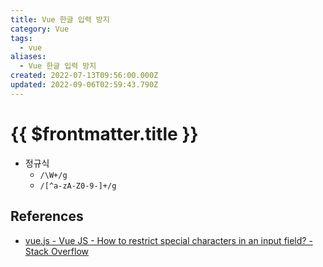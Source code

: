 ```yaml
---
title: Vue 한글 입력 방지
category: Vue
tags:
  - vue
aliases:
  - Vue 한글 입력 방지
created: 2022-07-13T09:56:00.000Z
updated: 2022-09-06T02:59:43.790Z
---
```


# {{ $frontmatter.title }}

- 정규식
  - `/\W+/g`
  - `/[^a-zA-Z0-9-]+/g`

## References

- [vue.js - Vue JS - How to restrict special characters in an input field? - Stack Overflow](https://stackoverflow.com/questions/50566430/vue-js-how-to-restrict-special-characters-in-an-input-field)
